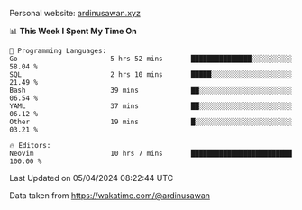 Personal website: [ardinusawan.xyz](https://ardinusawan.xyz)

<!--START_SECTION:waka-->
📊 **This Week I Spent My Time On** 

```text
💬 Programming Languages: 
Go                       5 hrs 52 mins       ███████████████░░░░░░░░░░   58.04 % 
SQL                      2 hrs 10 mins       █████░░░░░░░░░░░░░░░░░░░░   21.49 % 
Bash                     39 mins             ██░░░░░░░░░░░░░░░░░░░░░░░   06.54 % 
YAML                     37 mins             ██░░░░░░░░░░░░░░░░░░░░░░░   06.12 % 
Other                    19 mins             █░░░░░░░░░░░░░░░░░░░░░░░░   03.21 % 

🔥 Editors: 
Neovim                   10 hrs 7 mins       █████████████████████████   100.00 % 
```


 Last Updated on 05/04/2024 08:22:44 UTC
<!--END_SECTION:waka-->
Data taken from https://wakatime.com/@ardinusawan
